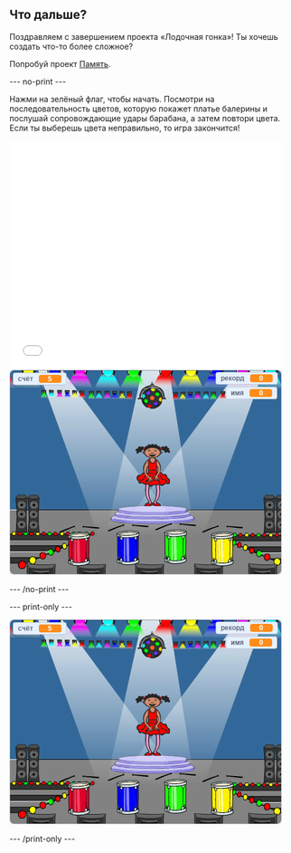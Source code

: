 ## Что дальше?

Поздравляем с завершением проекта «Лодочная гонка»! Ты хочешь создать что-то более сложное?

Попробуй проект [Память](https://projects.raspberrypi.org/en/projects/memory?utm_source=pathway&utm_medium=whatnext&utm_campaign=projects).

\--- no-print \---

Нажми на зелёный флаг, чтобы начать. Посмотри на последовательность цветов, которую покажет платье балерины и послушай сопровождающие удары барабана, а затем повтори цвета. Если ты выберешь цвета неправильно, то игра закончится!

<div class="scratch-preview">
  <iframe allowtransparency="true" width="485" height="402" src="//scratch.mit.edu/projects/embed/284452634/?autostart=false" frameborder="0" allowfullscreen scrolling="no"></iframe> <img src="images/memory-screenshot.png" />
</div>

\--- /no-print \---

\--- print-only \---

![снимок экрана законченной игры](images/memory-screenshot.png)

\--- /print-only \---